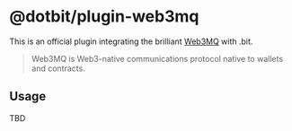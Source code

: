 # @dotbit/plugin-web3mq
This is an official plugin integrating the brilliant [Web3MQ](https://www.web3messaging.online/) with .bit.

> Web3MQ is Web3-native communications protocol native to wallets and contracts.

## Usage
TBD
